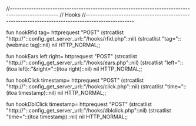//--------------------------------------------------------------------------------------------------
// Hooks
//--------------------------------------------------------------------------------------------------

fun hookRfid tag=
	httprequest "POST" (strcatlist "http://"::config_get_server_url::"/hooks/rfid.php"::nil) (strcatlist "tag="::(webmac tag)::nil) nil HTTP_NORMAL;;

fun hookEars left right=
	httprequest "POST" (strcatlist "http://"::config_get_server_url::"/hooks/ears.php"::nil) (strcatlist "left="::(itoa left)::"&right="::(itoa right)::nil) nil HTTP_NORMAL;;

fun hookClick timestamp=
	httprequest "POST" (strcatlist "http://"::config_get_server_url::"/hooks/click.php"::nil) (strcatlist "time="::(itoa timestamp)::nil) nil HTTP_NORMAL;;

fun hookDblClick timestamp=
	httprequest "POST" (strcatlist "http://"::config_get_server_url::"/hooks/dblclick.php"::nil) (strcatlist "time="::(itoa timestamp)::nil) nil HTTP_NORMAL;;